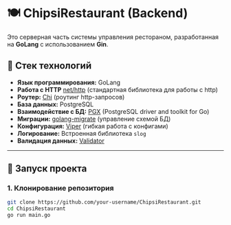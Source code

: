 # 🍽 ChipsiRestaurant (Backend)

Это серверная часть системы управления рестораном, разработанная на **GoLang** с использованием **Gin**.

## 📌 Стек технологий

- **Язык программирования:** GoLang
- **Работа с HTTP** [net/http](https://pkg.go.dev/net/http) (стандартная библиотека для работы с http) 
- **Роутер:** [Chi](https://go-chi.io/) (роутинг http-запросов)
- **База данных:** PostgreSQL
- **Взаимодействие с БД:** [PGX](https://github.com/jackc/pgx) (PostgreSQL driver and toolkit for Go)
- **Миграции:** [golang-migrate](https://github.com/golang-migrate/migrate) (управление схемой БД)
- **Конфигурация:** [Viper](https://github.com/spf13/viper) (гибкая работа с конфигами)
- **Логирование:** Встроенная библиотека `slog`
- **Валидация данных:** [Validator](https://github.com/go-playground/validator)

---

## 🚀 Запуск проекта

### 1. Клонирование репозитория

```sh
git clone https://github.com/your-username/ChipsiRestaurant.git
cd ChipsiRestaurant
go run main.go 

